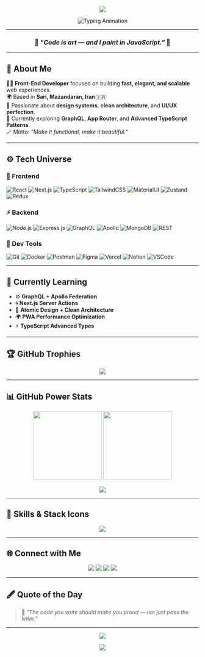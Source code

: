 <!-- 💎 Ultimate Cinematic README -->
<p align="center">
  <img src="https://capsule-render.vercel.app/api?type=waving&color=00AD4E&height=200&section=header&text=Mohammad%20Taghipoor%20👨‍💻&fontSize=45&fontColor=ffffff&animation=twinkling&fontAlignY=40" />
</p>

<p align="center">
  <img src="https://readme-typing-svg.herokuapp.com?font=Fira+Code&weight=700&size=25&pause=1000&color=00AD4E&center=true&vCenter=true&width=600&lines=⚡+Senior+Front-End+Developer;💚+React.js+%26+Next.js+Specialist;🚀+Node.js+%26+GraphQL+Expert;🧩+Clean+Architecture+Advocate;✨+Welcome+to+my+universe!" alt="Typing Animation" />
</p>

---

<div align="center">

### 🌟 *"Code is art — and I paint in JavaScript."* 🎨

</div>

---

## 💫 About Me

👨‍💻 **Front-End Developer** focused on building **fast, elegant, and scalable** web experiences.  
🌍 Based in **Sari, Mazandaran, Iran** 🇮🇷  
💚 Passionate about **design systems**, **clean architecture**, and **UI/UX perfection**.  
🧠 Currently exploring **GraphQL**, **App Router**, and **Advanced TypeScript Patterns**.  
🪄 Motto: *“Make it functional, make it beautiful.”*

---

## ⚙️ Tech Universe

### 🎨 Frontend
![React](https://img.shields.io/badge/React-20232A?style=for-the-badge&logo=react&logoColor=61DAFB)
![Next.js](https://img.shields.io/badge/Next.js-000000?style=for-the-badge&logo=next.js&logoColor=white)
![TypeScript](https://img.shields.io/badge/TypeScript-007ACC?style=for-the-badge&logo=typescript&logoColor=white)
![TailwindCSS](https://img.shields.io/badge/TailwindCSS-06B6D4?style=for-the-badge&logo=tailwindcss&logoColor=white)
![MaterialUI](https://img.shields.io/badge/MUI-007FFF?style=for-the-badge&logo=mui&logoColor=white)
![Zustand](https://img.shields.io/badge/Zustand-18181B?style=for-the-badge&logo=react&logoColor=00AD4E)
![Redux](https://img.shields.io/badge/Redux-764ABC?style=for-the-badge&logo=redux&logoColor=white)

### ⚡ Backend
![Node.js](https://img.shields.io/badge/Node.js-339933?style=for-the-badge&logo=node.js&logoColor=white)
![Express.js](https://img.shields.io/badge/Express.js-000000?style=for-the-badge&logo=express&logoColor=white)
![GraphQL](https://img.shields.io/badge/GraphQL-E10098?style=for-the-badge&logo=graphql&logoColor=white)
![Apollo](https://img.shields.io/badge/Apollo_Server-311C87?style=for-the-badge&logo=apollo-graphql&logoColor=white)
![MongoDB](https://img.shields.io/badge/MongoDB-47A248?style=for-the-badge&logo=mongodb&logoColor=white)
![REST](https://img.shields.io/badge/RESTful_API-00AD4E?style=for-the-badge&logo=api&logoColor=white)

### 🧩 Dev Tools
![Git](https://img.shields.io/badge/Git-F05032?style=for-the-badge&logo=git&logoColor=white)
![Docker](https://img.shields.io/badge/Docker-0db7ed?style=for-the-badge&logo=docker&logoColor=white)
![Postman](https://img.shields.io/badge/Postman-FF6C37?style=for-the-badge&logo=postman&logoColor=white)
![Figma](https://img.shields.io/badge/Figma-F24E1E?style=for-the-badge&logo=figma&logoColor=white)
![Vercel](https://img.shields.io/badge/Vercel-000000?style=for-the-badge&logo=vercel&logoColor=white)
![Notion](https://img.shields.io/badge/Notion-181717?style=for-the-badge&logo=notion&logoColor=white)
![VSCode](https://img.shields.io/badge/VS_Code-007ACC?style=for-the-badge&logo=visualstudiocode&logoColor=white)

---

## 🧠 Currently Learning

- ⚙️ **GraphQL + Apollo Federation**
- 🌀 **Next.js Server Actions**
- 🧱 **Atomic Design + Clean Architecture**
- 🌍 **PWA Performance Optimization**
- ⚡ **TypeScript Advanced Types**

---

## 🏆 GitHub Trophies

<p align="center">
  <img src="https://github-profile-trophy.vercel.app/?username=mohammad-taghipoor&theme=matrix&no-frame=true&column=7&margin-w=15&margin-h=15&title_color=00AD4E" />
</p>

---

## 📊 GitHub Power Stats

<p align="center">
  <img src="https://github-readme-stats.vercel.app/api?username=mohammad-taghipoor&show_icons=true&theme=tokyonight&title_color=00AD4E&icon_color=00AD4E&text_color=FFFFFF&bg_color=0D1117&hide_border=true" height="180em" />
  <img src="https://github-readme-streak-stats.herokuapp.com?user=mohammad-taghipoor&theme=tokyonight&ring=00AD4E&fire=00AD4E&currStreakLabel=00AD4E&hide_border=true" height="180em" />
</p>

<p align="center">
  <img src="https://github-readme-activity-graph.vercel.app/graph?username=mohammad-taghipoor&bg_color=0D1117&color=00AD4E&line=00AD4E&point=ffffff&area=true&hide_border=true" />
</p>

---

## 🧩 Skills & Stack Icons
<p align="center">
  <img src="https://skillicons.dev/icons?i=react,nextjs,typescript,graphql,apollo,tailwind,figma,nodejs,express,mongodb,docker,vercel,git,postman&perline=7" />
</p>

---

## 🌐 Connect with Me
<p align="center">
  <a href="mailto:mtaghipoor.dev@gmail.com"><img src="https://img.shields.io/badge/Gmail-D14836?style=for-the-badge&logo=gmail&logoColor=white"></a>
  <a href="https://www.linkedin.com/in/mohammad-taghipoor-373706332/"><img src="https://img.shields.io/badge/LinkedIn-00AD4E?style=for-the-badge&logo=linkedin&logoColor=white"></a>
  <a href="https://www.instagram.com/mahgol.flowers/"><img src="https://img.shields.io/badge/Instagram-E4405F?style=for-the-badge&logo=instagram&logoColor=white"></a>
  <a href="https://mohammad-taghipoor.github.io/"><img src="https://img.shields.io/badge/Portfolio-000000?style=for-the-badge&logo=react&logoColor=00AD4E"></a>
</p>

---

## 🖋 Quote of the Day
> 💬 *"The code you write should make you proud — not just pass the linter."*

---

<p align="center">
  <img src="https://komarev.com/ghpvc/?username=mohammad-taghipoor&color=00AD4E&style=for-the-badge&label=PROFILE+VIEWS" />
</p>

<p align="center">
  <img src="https://capsule-render.vercel.app/api?type=waving&color=00AD4E&height=150&section=footer" />
</p>

